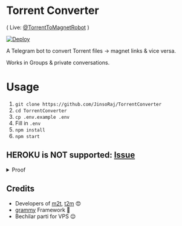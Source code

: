 # Torrent Converter
( Live: [@TorrentToMagnetRobot](https://t.me/TorrentToMagnetRobot) )

[![Deploy](https://cdn.scalingo.com/deploy/button.svg)](https://dashboard.scalingo.com/create/app?source=https://github.com/tiararosebiezetta/TorrentConverter)

A Telegram bot to convert Torrent files -> magnet links & vice versa.

Works in Groups & private conversations.

# Usage
1. `git clone https://github.com/JinsoRaj/TorrentConverter`
2. `cd TorrentConverter`
3. `cp .env.example .env`
4. Fill in `.env`
5. `npm install`
6. `npm start`

## HEROKU is NOT supported: [Issue](https://github.com/JinsoRaj/TorrentConverter/issues/2)

<details>
  <summary>Proof</summary>
  <img src="https://user-images.githubusercontent.com/48287817/138405287-7aa7002e-83f0-46f4-bbcf-eb87ea72cd8c.png" width="400">
</details>

## Credits
- Developers of [m2t](https://www.npmjs.com/package/magnet2torrent-js), [t2m](https://www.npmjs.com/package/torrent2magnet) 😍
- [grammy](https://grammy.dev/) Framework 💙
- Bechilar parti for VPS 😌
